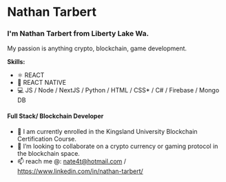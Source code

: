 
# Nathan Tarbert

### I'm Nathan Tarbert from Liberty Lake Wa. 
My passion is anything crypto, blockchain, game development.

**Skills:**
* ⚛ REACT
* 📱 REACT NATIVE
* 💻 JS / Node / NextJS / Python / HTML / CSS* / C# / Firebase / Mongo DB

#### Full Stack/ Blockchain Developer

- 🔭 I am currently enrolled in the Kingsland University Blockchain Certification Course. 
- 👯 I’m looking to collaborate on a crypto currency or gaming protocol in the blockchain space. 
- 📫 reach me @: nate4t@hotmail.com / https://www.linkedin.com/in/nathan-tarbert/






